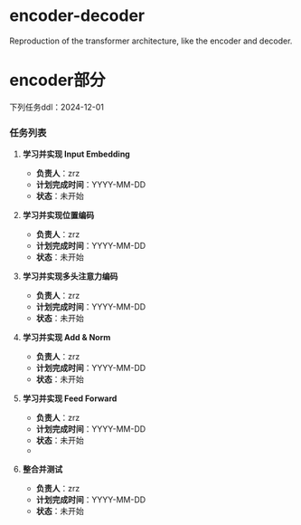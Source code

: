 # encoder-decoder
Reproduction of the transformer architecture, like the encoder and decoder. 


# encoder部分
下列任务ddl：2024-12-01

### 任务列表

1. **学习并实现 Input Embedding**  
   - **负责人**：zrz  
   - **计划完成时间**：YYYY-MM-DD  
   - **状态**：未开始  

2. **学习并实现位置编码**  
   - **负责人**：zrz  
   - **计划完成时间**：YYYY-MM-DD  
   - **状态**：未开始  

3. **学习并实现多头注意力编码**  
   - **负责人**：zrz  
   - **计划完成时间**：YYYY-MM-DD  
   - **状态**：未开始  

4. **学习并实现 Add & Norm**  
   - **负责人**：zrz  
   - **计划完成时间**：YYYY-MM-DD  
   - **状态**：未开始  

5. **学习并实现 Feed Forward**  
   - **负责人**：zrz  
   - **计划完成时间**：YYYY-MM-DD  
   - **状态**：未开始
   - 
5. **整合并测试**  
   - **负责人**：zrz  
   - **计划完成时间**：YYYY-MM-DD  
   - **状态**：未开始  
